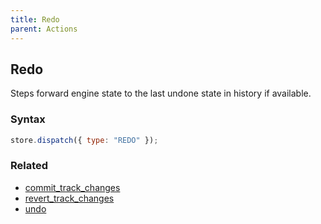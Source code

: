 ```yaml
---
title: Redo
parent: Actions
---
```


## Redo

Steps forward engine state to the last undone state in history if available.

### Syntax

```js
store.dispatch({ type: "REDO" });
```

### Related

- [commit_track_changes](./commit_track_changes.md)
- [revert_track_changes](./revert_track_changes.md)
- [undo](./undo.md)
